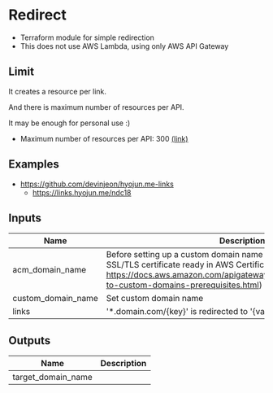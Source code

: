 # Redirect
* Terraform module for simple redirection
* This does not use AWS Lambda, using only AWS API Gateway

## Limit

It creates a resource per link.

And there is maximum number of resources per API.

It may be enough for personal use :)

* Maximum number of resources per API: 300 [(link)](https://docs.aws.amazon.com/apigateway/latest/developerguide/limits.html)

## Examples

* https://github.com/devinjeon/hyojun.me-links
    * https://links.hyojun.me/ndc18

## Inputs

| Name | Description | Type | Default |
|------|-------------|:----:|:-----:|
| acm_domain_name | Before setting up a custom domain name for an API, you must have an SSL/TLS certificate ready in AWS Certificate Manager. (Ref: https://docs.aws.amazon.com/apigateway/latest/developerguide/how-to-custom-domains-prerequisites.html) | string | - |
| custom_domain_name | Set custom domain name | string | `redirect` |
| links | '*.domain.com/{key}' is redirected to '{value}' | map | - |

## Outputs

| Name | Description |
|------|-------------|
| target_domain_name |  |

